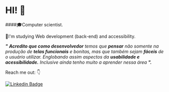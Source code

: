 # HI! 👋
####🎓Computer scientist.

📘I'm studying Web development (back-end) and accessibility.

 ***"** **Acredito que como **desenvolvedor**** temos que **pensar** não somente na produção de **telas funcionais** e bonitas, mas que também sejam **fáceis** de o usuário utilizar. Englobando assim aspectos da **usabilidade e acessibilidade.** Inclusive ainda tenho muito a aprender nessa área **".*** 
 
 Reach me out: 👇
 
 [![Linkedin Badge](https://img.shields.io/badge/-LinkedIn-blue?style=flat-square&logo=Linkedin&logoColor=white&link=https://www.linkedin.com/in/wesley-s-rocha/)](https://www.linkedin.com/in/wesley-s-rocha/)
